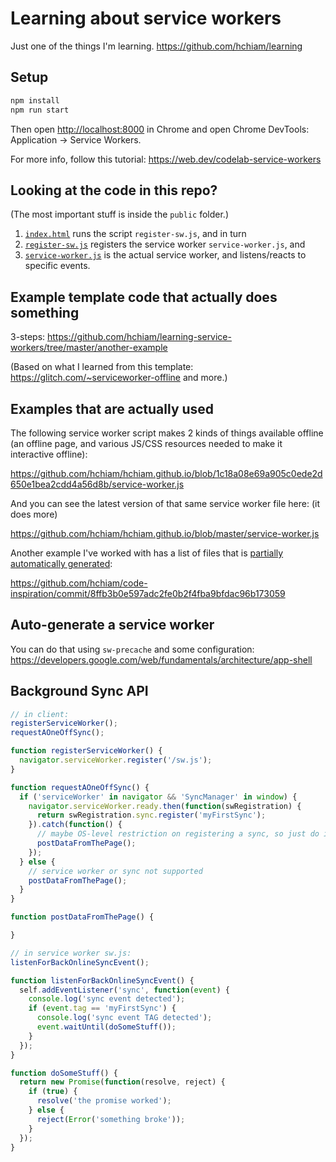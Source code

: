 # Learning about service workers

Just one of the things I'm learning. <https://github.com/hchiam/learning>

## Setup

```bash
npm install
npm run start
```

Then open <http://localhost:8000> in Chrome and open Chrome DevTools: Application -> Service Workers.

For more info, follow this tutorial: <https://web.dev/codelab-service-workers>

## Looking at the code in this repo?

(The most important stuff is inside the `public` folder.)

1. [`index.html`](https://github.com/hchiam/learning-service-workers/blob/master/public/index.html) runs the script `register-sw.js`, and in turn
2. [`register-sw.js`](https://github.com/hchiam/learning-service-workers/blob/master/public/register-sw.js) registers the service worker `service-worker.js`, and
3. [`service-worker.js`](https://github.com/hchiam/learning-service-workers/blob/master/public/service-worker.js) is the actual service worker, and listens/reacts to specific events.

## Example template code that actually does something

3-steps: <https://github.com/hchiam/learning-service-workers/tree/master/another-example>

(Based on what I learned from this template: <https://glitch.com/~serviceworker-offline> and more.)

## Examples that are actually used

The following service worker script makes 2 kinds of things available offline (an offline page, and various JS/CSS resources needed to make it interactive offline):

<https://github.com/hchiam/hchiam.github.io/blob/1c18a08e69a905c0ede2d650e1bea2cdd4a56d8b/service-worker.js>

And you can see the latest version of that same service worker file here: (it does more)

<https://github.com/hchiam/hchiam.github.io/blob/master/service-worker.js>

Another example I've worked with has a list of files that is [partially automatically generated](https://github.com/hchiam/code-inspiration/commit/b0df8d8af208d65b6282ea7362b35fc5205bb907):

<https://github.com/hchiam/code-inspiration/commit/8ffb3b0e597adc2fe0b2f4fba9bfdac96b173059>

## Auto-generate a service worker

You can do that using `sw-precache` and some configuration: <https://developers.google.com/web/fundamentals/architecture/app-shell>

## Background Sync API

```js
// in client:
registerServiceWorker();
requestAOneOffSync();

function registerServiceWorker() {
  navigator.serviceWorker.register('/sw.js');
}

function requestAOneOffSync() {
  if ('serviceWorker' in navigator && 'SyncManager' in window) {
    navigator.serviceWorker.ready.then(function(swRegistration) {
      return swRegistration.sync.register('myFirstSync');
    }).catch(function() {
      // maybe OS-level restriction on registering a sync, so just do it
      postDataFromThePage();
    });
  } else {
    // service worker or sync not supported
    postDataFromThePage();
  }
}

function postDataFromThePage() {

}
```

```js
// in service worker sw.js:
listenForBackOnlineSyncEvent();

function listenForBackOnlineSyncEvent() {
  self.addEventListener('sync', function(event) {
    console.log('sync event detected');
    if (event.tag == 'myFirstSync') {
      console.log('sync event TAG detected');
      event.waitUntil(doSomeStuff());
    }
  });
}

function doSomeStuff() {
  return new Promise(function(resolve, reject) {
    if (true) {
      resolve('the promise worked');
    } else {
      reject(Error('something broke'));
    }
  });
}
```

